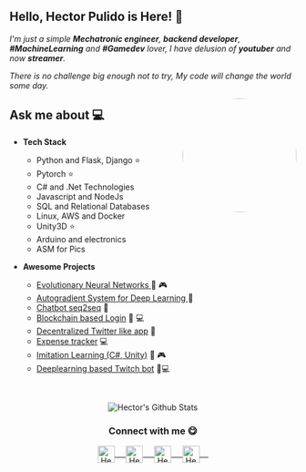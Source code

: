 

## Hello, Hector Pulido is Here! 👋
<em> I'm just a simple **Mechatronic engineer**, **backend developer**, **#MachineLearning** and **#Gamedev** lover, I have delusion of **youtuber** and now **streamer**.</em>

<em> There is no challenge big enough not to try, My code will change the world some day. </em>
 
<img align="right" style="border-radius:50%" height="auto" width="200" src="https://pequesoft.net/web/static/images/pequesoft.png"/> 

## Ask me about :computer: 
- **Tech Stack**
	- Python and Flask, Django ⭐
	- Pytorch ⭐
	- C# and .Net Technologies
	- Javascript and NodeJs
	- SQL and Relational Databases
	- Linux, AWS and Docker
	- Unity3D ⭐
	- Arduino and electronics
	- ASM for Pics
	
- **Awesome Projects**
	- [Evolutionary Neural Networks ](https://github.com/HectorPulido/Evolutionary-Neural-Networks-on-unity-for-bots) 🤖 🎮
	- [Autogradient System for Deep Learning ](https://github.com/HectorPulido/Machine-learning-Framework-Csharp) 🤖
	- [Chatbot seq2seq](https://github.com/HectorPulido/Chatbot-seq2seq-C-) 🤖
	- [Blockchain based Login](https://github.com/HectorPulido/Amazon-QLDB-Login-Example) 🔑 💻
	- [Decentralized Twitter like app](https://github.com/HectorPulido/Decentralized-Twitter-with-blockchain-as-base) 🔑 
	- [Expense tracker](https://github.com/HectorPulido/Expenses-tracker) 💻
	- [Imitation Learning (C#, Unity)](https://github.com/HectorPulido/Imitation-learning-in-unity) 🤖 🎮
	- [Deeplearning based Twitch bot](https://github.com/HectorPulido/Deeplearning-based-Twitch-bot) 🤖💻
<br>
<p align="center">
<img align="center" src="https://github-readme-stats.vercel.app/api?username=HectorPulido&&show_icons=true&theme=radical" alt="Hector's Github Stats">
</p>  

<div align="center">
  <h3 align="center">Connect with me 😋</h3> 
</div>
<p align="center">
 <a href="https://www.linkedin.com/in/hector-pulido-17547369/" target="blank">
  <img align="center" alt="Hector's LinkedIn" width="30px" src="https://www.vectorlogo.zone/logos/linkedin/linkedin-icon.svg" /> &nbsp; &nbsp;
 </a>
 <a href="https://twitter.com/Hector_Pulido_" target="blank">
  <img align="center" alt="Hector's Twitter" width="30px" src="https://www.vectorlogo.zone/logos/twitter/twitter-official.svg" /> &nbsp; &nbsp;
 </a>
 <a href="https://www.twitch.tv/hector_pulido_" target="blank">
  <img align="center" alt="Hector's Twitch" width="30px" src="https://www.vectorlogo.zone/logos/twitch/twitch-icon.svg" /> &nbsp; &nbsp;
 </a>
  <a href="https://www.youtube.com/channel/UCS_iMeH0P0nsIDPvBaJckOw" target="blank">
  <img align="center" alt="Hector's Youtube" width="30px" src="https://www.vectorlogo.zone/logos/youtube/youtube-icon.svg" /> &nbsp; &nbsp;
 </a>
</p>
<br/>
<p>
